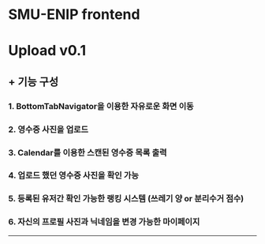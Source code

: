 # SMU-ENIP frontend

# Upload v0.1

## + 기능 구성
### 1. BottomTabNavigator을 이용한 자유로운 화면 이동
### 2. 영수증 사진을 업로드 
### 3. Calendar를 이용한 스캔된 영수증 목록 출력
### 4. 업로드 했던 영수증 사진을 확인 가능
### 5. 등록된 유저간 확인 가능한 랭킹 시스템 (쓰레기 양 or 분리수거 점수)
### 6. 자신의 프로필 사진과 닉네임을 변경 가능한 마이페이지

----------------------------------------
